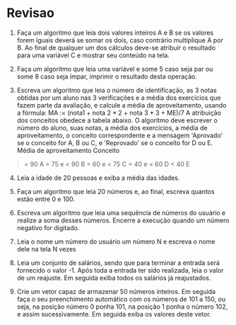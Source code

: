 # Revisao
1. Faça um algoritmo que leia dois valores inteiros A e B se os valores forem iguais deverá se somar os dois, caso contrário multiplique A por B. Ao final de qualquer um dos cálculos deve-se atribuir o resultado para uma variável C e mostrar seu conteúdo na tela.

2. Faça um algoritmo que leia uma variável e some 5 caso seja par ou some 8 caso seja ímpar, imprimir o resultado desta operação.

3. Escreva um algoritmo que leia o número de identificação, as 3 notas obtidas por um aluno nas 3 verificações e a média dos exercícios que fazem parte da avaliação, e calcule a média de aproveitamento, usando a fórmula: MA := (nota1 + nota 2 * 2 + nota 3 * 3 + ME)/7
A atribuição dos conceitos obedece a tabela abaixo. 
O algoritmo deve escrever o número do aluno, suas notas, a média dos exercícios, a média de aproveitamento, o conceito correspondente e a mensagem 'Aprovado' se o conceito for A, B ou C, e 'Reprovado' se o conceito for D ou E.
Média de aproveitamento Conceito
>= 90 A
>= 75 e < 90 B
>= 60 e < 75 C
>= 40 e < 60 D
< 40 E

4. Leia a idade de 20 pessoas e exiba a média das idades.

5. Faça um algoritmo que leia 20 números e, ao final, escreva quantos estão entre 0 e 100.

6. Escreva um algoritmo que leia uma sequência de números do usuário e realize a soma desses números. 
Encerre a execução quando um número negativo for digitado.

7. Leia o nome um número do usuário um número N e escreva o nome dele na tela N vezes

8. Leia um conjunto de salários, sendo que para terminar a entrada será fornecido o valor -1. 
Após toda a entrada ter sido realizada, leia o valor de um reajuste. 
Em seguida exiba todos os salários já reajustados.

9. Crie um vetor capaz de armazenar 50 números inteiros. 
Em seguida faça o seu preenchimento automático com os números de 101 a 150, ou seja, na posição número 0 ponha 101, na posição 1 ponha o número 102, e assim sucessivamente. 
Em seguida exiba os valores deste vetor.

